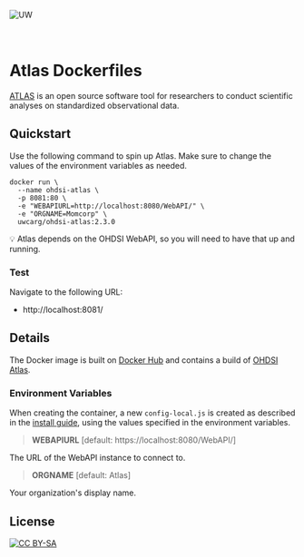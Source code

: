 <br/><br/><br/>
![UW](https://user-images.githubusercontent.com/668093/37624743-79bae716-2b86-11e8-879d-70a61cc623c6.png)
<br/><br/><br/>

# Atlas Dockerfiles

[ATLAS](https://github.com/OHDSI/Atlas) is an open source software tool for
researchers to conduct scientific analyses on standardized observational data.

## Quickstart

Use the following command to spin up Atlas. Make sure to change the values
of the environment variables as needed.

```
docker run \
  --name ohdsi-atlas \
  -p 8081:80 \
  -e "WEBAPIURL=http://localhost:8080/WebAPI/" \
  -e "ORGNAME=Momcorp" \
  uwcarg/ohdsi-atlas:2.3.0
```

:bulb: Atlas depends on the OHDSI WebAPI, so you will need to have that up and
running.

### Test

Navigate to the following URL:
* http://localhost:8081/

## Details

The Docker image is built on [Docker
Hub](https://hub.docker.com/r/uwcarg/ohdsi-atlas/) and contains a build of
[OHDSI Atlas](https://github.com/OHDSI/Atlas).

### Environment Variables

When creating the container, a new `config-local.js` is created as described in
the [install guide](http://www.ohdsi.org/web/wiki/doku.php?id=documentation:software:atlas:setup),
using the values specified in the environment variables.

> **WEBAPIURL** [default: https://localhost:8080/WebAPI/]

The URL of the WebAPI instance to connect to.

> **ORGNAME** [default: Atlas]

Your organization's display name.

## License

[![CC BY-SA](https://licensebuttons.net/l/by-sa/4.0/88x31.png)](https://creativecommons.org/licenses/by-sa/4.0/)
